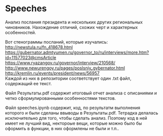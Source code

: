 # Speeches
Анализ послания президента и нескольких других региональных чиновников. Нахождение отличий, схожих черт и характерных особенностей.

Вот стенограммы посланий, которые изучались:\
http://newstula.ru/fn_418678.html \
https://gubernator.admtyumen.ru/governor_to/ru/interviews/more.htm?id=11577023@cmsArticle \
https://www.ryazangov.ru/governor/interview/210568/ \
http://www.newurengoy.ru/pages/poslsniy_gybernator.html \
http://kremlin.ru/events/president/news/56957 \
Каждой из них в репозитории соответствует один .txt файл, содержащий ее текст.

Файл Результаты.pdf содержит итоговый отчет анализа с описаниями и четко сформулированными особенностями текстов.

Файл speeches.ipynb содержит, код, по результатм выполнения которого и были сделаны ввыводы в Результаты.pdf. Тетрадка делалась исключительно для того, чтобы сделать анализ. Поэтому код в ней имеет не лучший вид, нектороые вещи, которые можно было бы оформить в функции, в них оформлены не были и т.п..  
